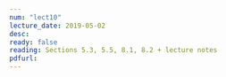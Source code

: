 ```yaml
---
num: "lect10"
lecture_date: 2019-05-02
desc: 
ready: false
reading: Sections 5.3, 5.5, 8.1, 8.2 + lecture notes
pdfurl: 
---
```

